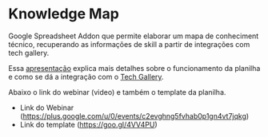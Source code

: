 # Knowledge Map

Google Spreadsheet Addon que permite elaborar um mapa de conheciment técnico, recuperando as informações de skill a partir de integrações com tech gallery.

Essa [apresentação](https://docs.google.com/presentation/d/19kGlJn8RV-K60-jgcjh57NVSo5O838T98VfsrXe-Hh4/edit#slide=id.g16d5cef21f_0_262) explica mais detalhes sobre o funcionamento da planilha e como se dá a integração com o [Tech Gallery](https://github.com/ciandt-dev/tech-gallery).

Abaixo o link do webinar (video) e também o template da planilha.
* Link do Webinar (https://plus.google.com/u/0/events/c2evghng5fvhab0p1gn4vt7jqkg)
* Link do template (https://goo.gl/4VV4PU)
